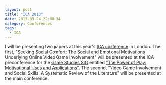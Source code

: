 ```yaml
---
layout: post
title: "ICA 2013"
date: 2013-03-24 22:08:34
category: Conferences
tags:
  - ICA
---
```


I will be presenting two papers at this year's [ICA conference](http://www.icahdq.org/conf/index.asp) in London. The first, "Seeking Social Comfort: The Social and Emotional Motivations Underlying Online Video Game Involvement" will be presented at the ICA preconference for the [Game Studies SIG](http://game.icahdq.org/ohana/website/?p=56927916) entitled <!--more-->["The Power of Play: Motivational Uses and Applications"](http://game.icahdq.org/ohana/website/?p=46901424). The second, "Video Game Involvement and Social Skills: A Systematic Review of the Literature" will be presented at the main conference.